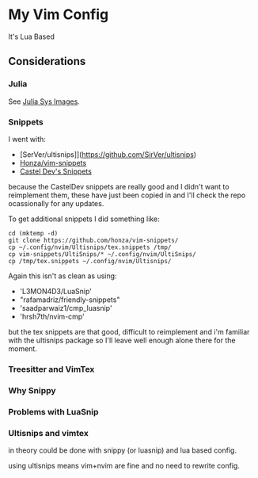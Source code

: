 # My Vim Config

It's Lua Based


## Considerations

### Julia

See [Julia Sys Images](./julia_images.md).

### Snippets

I went with:

  - [SerVer/ultisnips]](https://github.com/SirVer/ultisnips)
  - [Honza/vim-snippets](https://github.com/honza/vim-snippets/tree/master/UltiSnips)
  - [Castel Dev's Snippets](https://github.com/gillescastel/latex-snippets)

because the CastelDev snippets are really good and I didn't
want to reimplement them, these have just been copied in and I'll check the repo ocassionally for any updates.

To get additional snippets I did something like:

```fish
cd (mktemp -d)
git clone https://github.com/honza/vim-snippets/
cp ~/.config/nvim/Ultisnips/tex.snippets /tmp/
cp vim-snippets/UltiSnips/* ~/.config/nvim/UltiSnips/
cp /tmp/tex.snippets ~/.config/nvim/Ultisnips/
```

Again this isn't as clean as using:

  - 'L3MON4D3/LuaSnip'
  - "rafamadriz/friendly-snippets"
  - 'saadparwaiz1/cmp_luasnip'
  - 'hrsh7th/nvim-cmp'

but the tex snippets are that good, difficult to reimplement and i'm familiar with the ultisnips package so
I'll leave well enough alone there for the moment.

### Treesitter and VimTex

### Why Snippy

### Problems with LuaSnip

### Ultisnips and vimtex

in theory could be done with snippy (or luasnip) and lua based config.

using ultisnips means vim+nvim are fine and no need to rewrite config.
